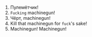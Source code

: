 1. Пулемётчик!
2. `Fucking` machinegun!
3. Чёрт, machinegun!
4. Kill that machinegun for `fuck`'s sake!
5. Machinegun! Machinegun!